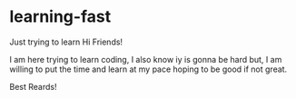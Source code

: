 # learning-fast
Just trying to learn
Hi Friends!

I am here trying to learn coding,
I also know iy is gonna be hard but, 
I am willing to put the time and learn 
at my pace hoping to be good if not great.

Best Reards!
